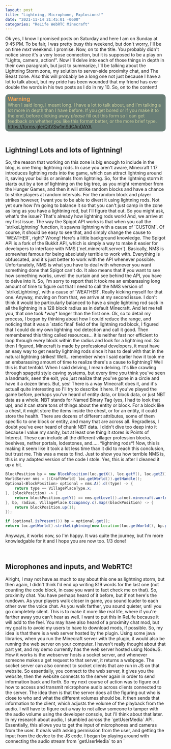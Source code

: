 ```yaml
---
layout: post
title: "Lightning, Microphone, Explosions!"
date: "2021-11-14 21:45:01 -0600"
categories: "ReLife WebRTC Minecraft"
---
```


Ok yes, I know I promised posts on Saturday and here I am on Sunday at 9:45 PM. To be fair, I was pretty busy this weekend, but don't worry, I'll be on time *next* weekend. I promise. Now, on to the title. You probably didn't notice since it's a very loose connection, but it is supposed to be a play on "Lights, camera, action!". Now I'll delve into each of those things in depth in their own paragraph, but just to summarize, I'll be talking about the Lightning Storm zone, my solution to server-side proximity chat, and The Beast zone. Also this will probably be a long one not just because I have a lot to talk about, but my pride has been wounded that my friend has over double the words in his two posts as I do in my 10. So, on to the content!

<div style="background-color: #697e76; padding-right: 2%; padding-left: 1.5%; padding-top: 1%; padding-bottom: 1.25%; border-radius: 10px; color: #cacf9e">
<b style="font-size: 17px; color: #eba55b">Warning</b>
<br>
When I said long, I meant long. I have a lot to talk about, and I'm talking a lot more in depth than I have before. If you get bored or if you make it to the end, before clicking away <i>please</i> fill out this form so I can get feedback on whether you like this format better, or the more brief type. <a href="https://forms.gle/QitVSw1mSdCAnDAYA" target="_blank">https://forms.gle/QitVSw1mSdCAnDAYA</a>
</div>

<br>
<h2>Lightning! Lots and lots of lightning!</h2>
So, the reason that working on this zone is big enough to include in the blog, is one thing: lightning rods. In case you aren't aware, Minecraft 1.17 introduces lightning rods into the game, which can attract lightning around it, saving your builds or animals from lightning. So, for the lightning storm it starts out by a ton of lightning on the big tree, as you might remember from the Hunger Games, and then it will strike random blocks and have a chance to strike players at random intervals. For the random block and player strikes however, I want you to be able to divert it using lightning rods. Not yet sure how I'm going to balance it so that you can't just camp in the zone as long as you have a lightning rod, but I'll figure that out. So you might ask, what's the issue? That's already how lightning rods work! And, we arrive at my first issue. The way the Spigot API works is that when you call the `strikeLightning` function, it spawns lightning with a cause of `CUSTOM`. Of course, it should be easy to see that, and simply change the cause to `WEATHER`, right? Wrong! Here's a little background knowledge. The Spigot API is a fork of the Bukkit API, which is simply a way to make it easier for developers to interface with NMS (`net.minecraft.server`). Basically, NMS is somewhat famous for being absolutely terrible to work with. Everything is obfuscated, and it's just better to work with the API whenever possible. Unfortunately, NMS is what you have to deal with whenever you want something done that Spigot can't do. It also means that if you want to see how something works, unveil the curtain and see behind the API, you have to delve into it. So, I'm sorry to report that it took me an embarassing long amount of time to figure out that I need to call the NMS version of `strikeLightning`, with a cause of `WEATHER`. Really kicking myself for that one. Anyway, moving on from that, we arrive at my second issue. I don't think it would be particularly balanced to have a single lightning rod suck in all the lightning in a 128 block radius as in default Minecraft. And let me tell you, that one took *way* longer than the first one. Ok, so to detail my process, I began by thinking about how I could reduce the range, and noticing that it was a `static final` field of the lightning rod block, I figured that I could do my own lightning rod detection and call it good. Then remembered this thing called resources... it is neither fast nor efficient to loop through every block within the radius and look for a lightning rod. So then I figured, Minecraft is made by professional developers, it must have an easy way to get nearby lightning rods since it has to deal with that in the natural lightning strikes! Well... remember when I said earlier how it took me an embarassing amount of time to realize there's a cause to lightning? Well this is that tenfold. When I said delving, I mean delving. It's like crawling through spagetti style caving systems, but every time you think you've seen a landmark, seen the exit, you just realize that you've gone in a circle and have it a dozen times. But, yes! There is a way Minecraft does it, and it's actuall quite interesting so I'll try to describe it here. If you've played the game before, perhaps you've heard of entity data, or block data, or just NBT data as a whole. NBT stands for Named Binary Tag (yes, I had to look that up), and it can store tons of things about the entity or block. For a block like a chest, it might store the items inside the chest, or for an entity, it could store the health. There are dozens of different attributes, some of them specific to one block or entity, and many that are across all. Regradless, I doubt you've ever heard of chunk NBT data. I didn't dive too deep into it because I value my sanity, but at least one thing it stores is Points of Interest. These can include all the different villager profession blocks, beehives, nether portals, lodestones, and..... *lightning rods*! Now, this is making it seem like it took a lot less time than it did to reach this conclusion, but trust me. This was a mess to find. Just to show you how terrible NMS is, this is my adapted version of the code I stole. Yes, this is after I cleaned it up a bit.

```java
BlockPosition bp = new BlockPosition(loc.getX(), loc.getY(), loc.getZ());
WorldServer nms = ((CraftWorld) loc.getWorld()).getHandle();
Optional<BlockPosition> optional = nms.A().d((type) -> {
    return type == VillagePlaceType.x;
}, (blockPosition) -> {
    return blockPosition.getY() == nms.getLevel().a(net.minecraft.world.level.levelgen.HeightMap.Type.b, blockPosition.getX(), blockPosition.getZ()) - 1;
}, bp, radius, VillagePlace.Occupancy.c).map((blockPosition) -> {
    return blockPosition.up(1);
});

if (optional.isPresent()) bp = optional.get();
return loc.getWorld().strikeLightning(new Location(loc.getWorld(), bp.getX(), bp.getY(), bp.getZ()));
```

Anyways, it works now, so I'm happy. It was quite the journey, but I'm more knowledgable for it and I hope you are now too. 1/3 done!

<br>
<h2>Microphones and inputs, and WebRTC!</h2>
Alright, I may not have as much to say about this one as lightning storm, but then again, I didn't think I'd end up writing 819 words for the last one (not counting the code block, in case you want to fact check me on that). So, proximity chat. You have perhaps heard of it before, but if not here's the rundown. As your players walk closer in game, you sound louder to each other over the voice chat. As you walk farther, you sound quieter, until you go completely silent. This is to make it more like real life, where if you're farther away you can't hear as well. I want to put this in ReLife because it will add to the feel. You may have also heard of a proximity chat mod, but my goal is to avoid my users to have to download mods, if possible. So, my idea is that there is a web server hosted by the plugin. Using some java libraries, when you run the Minecraft server with the plugin, it would also be running the web server on your computer. I haven't really thought about that part yet, and my demo currently has the web server hosted using NodeJS. How it works is the webserver hosts a socket server, and whenever someone makes a get request to that server, it returns a webpage. The socket server can also connect to socket clients that are run in JS on that website. So essentially, you connect to the web server, it gives you the website, then the website connects to the server again in order to send information back and forth. So my next course of action was to figure out how to access and transmit microphone audio across clients connected to the server. The idea then is that the server does all the figuring out who is close to who and what the different volumes should be. It then sends that information to the client, which adjusts the volume of the playback from the audio. I will have to figure out a way to not allow someone to tamper with the audio volume using the developer console, but I'll think about that later. In my research about audio, I stumbled across the `getUserMedia` API. Essentially, this allows you to get the input of microphones and cameras from the user. It deals with asking permission from the user, and getting the input from the device to the JS code. I began by playing around with connecting the audio stream from `getUserMedia` to an `<audio>` HTMl tag, and voila! I could hear myself! My next issue was figuring out how to transport that across clients. At this point, I hadn't had the idea of having the socket server at all yet, I just mentioned it earlier to paint a clearer picture. In my quest for transmitable audio, I came across this link several times, so I decided to read it: [https://www.html5rocks.com/en/tutorials/webrtc/basics]{:target="_blank"}. And it is **amazing**! If you have any interest in this sort of thing, start with this article. It can explain things 100 times better than me. I'll just mention here that there is an API called WebRTC that can handle all the real-time communication (RTC) for you. That was also where I saw the idea of hosting as socket server to have multiple clients connect to each other. To be honest, I pulled a lot of my current working code from this GitHub repository right here, so that is also an awesome resource if you're looking at this kind of stuff: [https://github.com/anoek/webrtc-group-chat-example]{:target="_blank"}. Anyways, putting that all together, I came up with a demo. I'll explain it in words, but if you'd like to play around with it, the demo is [right here]{:target="_blank"}, and the source code is [here]{:target="_blank"}. It's not pretty, but it's just supposed to be a demo. As you open the webpage, you'll be greeted with a popup asking for your name. After inputting it, you'll notice that what you typed in appears in big letters in the center of the webpage. That doesn't seem like much, but it's actually sending information to the server socket, and then retrieving it. The idea for that is you will get a link in game, and that link will contain an automatically generated hash for your UUID. When the client sends that hash to the server, the server will then be able to associate an in game player with that client, and will send the Minecraft username back to the client to display on the webpage. Now, after clearing the input, you can see that there is a slider in the top left. If you drag it, nothing visible happens, but that's because no audio is playing right now! That slider will adjust the volume once you connect another client. Now for this next part, if you're following along, make sure your audio is on but not too loud. There will be auditory feedback if you don't have headphones in. Pull up a new tab on the same URL, and and make a noise. Feedback! If you drag the slider... nothing again. So what's up? The issue here is that you're getting the same audio out of both tabs. If one is at 100% volume, you'll hear that one since it's louder than the one at, say, 50% volume. The feedback of course comes from the microphone picking up the speakers, and that goes on forever, so if you have the volume low enough or headphones in, that won't occur, and you can just hear yourself. If you'd like to learn more about visual or auditory feedback, you should totally Google it, as it is an awesome topic I don't have the knowledge or time to discuss. Anyway, if you move both sliders down, you should be able to hear a change in volume. That is simply setting the `volume`. Attribute of all the `<audio>` elements. And that about wraps it up! If you'd like to learn more about any of that stuff, as it's super cool and I don't understand it well enough to explain it properly, feel free to follow any of the links I provided or contact directly! Two thirds done!

<br>
I know, I know, explosions is the least like it's counterpart in the original phrase ("action"), but it's the best I could do. This will definitely be the shortest one, as The Beast was the easiest thing I worked on all week. And that says several things about what I worked on this week. Regardless, let me elaborate a little bit on what The Beast is. As I mentioned previously, it is a Wither-Ravager mutant that will hunt down players at record speeds, and burst through any protection you think you have. Now, time for the details! So, once again a rundown in case you aren't a Minecraft player, though lets be real, you probably are. The wither is a boss in Minecraft, known for it's three heads and withering flying skull projectiles. When you get it below half health, it goes into "melee mode" where it rushes in close to the player. Noting this, my colleagues and I kicked our gamemaster brains into action and we thought of another terrifying mob in Minecraft - the ravager. The ravager is extremely melee, bashing you with its head, and knocking you back quite a ways. Combining the speed and projectiles of the wither in melee mode, with the melee bites of the ravager, it is a fearsome duo. This is done by an NBT tag called `Passengers`. This tag can make one entity "ride" another one. The first issue I had with it was that it would regen above half health and exit melee mode. Simple fix, the Spigot API has an events system where all sorts of things from entities being damaged to worlds loading are processed. It allows you to change certain things about the event, or cancel it entirely. So, simply cancel the regen event if it would bring it above half health. Next issue, the bossbar was showing. Again simple fix - simply call the remove function on the wither's bossbar. Now, on to the not so easy stuff. Something I forgot to mention previously... the wither passively targets non-undead insentient mobs - every animal and a few monsters. Unfortunately, that includes ravagers. So, when I'm not forcibly setting the wither and ravager's target on the player, as in when there are no players in the zone, it is trying to target the ravager on it's head. That means it flies straight up and shoots at the ravager. Stopping the wither from damaging the ravager is easy enough, another event, but getting it to not target isn't so easy. What I ended up doing was having there be an invisible, invulnerable armor stand (the go-to entity for invisible markers) at the center of the zone that The Beast will target when there's no players. Great, it doesn't just fly straight up anymore! That sounded pretty easy, and to be honest it was pretty easy, just a little finicky to get the armor stand right. Now great, it is targeting you while you're in the zone, and the center otherwise. The next issue is... what if you just hide behind a few blocks. Block yourself in and what can it do? Well, here's another thing that I forgot to mention about the wither - when it's damaged it will break blocks around it. My first instinct was to just constantly damage it for 0 damage to that it would destroy every block around it, but that means that it will flash red (as damaged entities to in Minecraft), and isn't a great plan in general because of things such as damage invulnerability ticks - this thing's just supposed to be very powerful, not indestructible. So, here's the interesting part. There's a field in the wither's class, yes I'm going to just gloss over the digging through NMS for this one, that is how many ticks (in-game server ticks, everything runs off of them) until it will break blocks. So, set it to 1 tick and everything's nice and dandy, right? Maybe you've begun to notice a pattern here but... no. Not at all. Unfortunately, that field is `private`. In case you aren't a developer, `private` means that an outside object can't access it - to get or more importantly, set it. And enter the last new API that I'll be talking about in today's post: Java Reflections. Once again somewhat infamous for not being general good practice. If something is private, it's usually private for a reason. Regardless, there is a way to modify them which is extremely useful whem working with APIs that you can't modify the source code of. Once again, I really recommend researching it if you're interested, but it essentially allows you to get a field by name, then set that field to be "accessible", then set the value for the object. Here's an example:
<h2>Boom! Explosions!</h2>
<<<<<<< HEAD
=======
I know, I know, explosions is the least like it's counterpart in the original phrase ("action"), but it's the best I could do. This will definitely be the shortest one, as The Beast was the easiest thing I worked on all week. And that says several things about what I worked on this week. Regardless, let me elaborate a little bit on what The Beast is. As I mentioned previously, it is a Wither-Ravager mutant that will hunt down players at record speeds, and burst through any protection you think you have. Now, time for the details! So, once again a rundown in case you aren't a Minecraft player, though lets be real, you probably are. The wither is a boss in Minecraft, known for it's three heads and withering flying skull projectiles. When you get it below half health, it goes into "melee mode" where it rushes in close to the player. Noting this, my colleagues and my gamemaster brains kicked into action and I thought of another terrifying mob in Minecraft - the ravager. The ravager is extremely melee, bashing you with its head, and knocking you back quite a ways. Combining the speed and projectiles of the wither in melee mode, with the melee bites of the ravager, it is a fearsome duo. This is done by an NBT tag called `Passengers`. This tag can make one entity "ride" another one. The first issue I had with it was that it would regen above half health and exit melee mode. Simple fix, the Spigot API has an events system where all sorts of things from entities being damaged to worlds loading are processed. It allows you to change certain things about the event, or cancel it entirely. So, simply cancel the regen event if it would bring it above half health. Next issue, the bossbar was showing. Again simple fix - simply call the remove function on the wither's bossbar. Now, on to the not so easy stuff. Something I forgot to mention previously... the wither passively targets non-undead insentient mobs - every animal and a few monsters. Unfortunately, that includes ravagers. So, when I'm not forcibly setting the wither and ravager's target on the player, as in when there are no players in the zone, it is trying to target the ravager on it's head. That means it flies straight up and shoots at the ravager. Stopping the wither from damaging the ravager is easy enough, another event, but getting it to not target isn't so easy. What I ended up doing was having there be an invisible, invulnerable armor stand (the go-to entity for invisible markers) at the center of the zone that The Beast will target when there's no players. Great, it doesn't just fly straight up anymore! That sounded pretty easy, and to be honest it was pretty easy, just a little finicky to get the armor stand right. Now great, it is targeting you while you're in the zone, and the center otherwise. The next issue is... what if you just hide behind a few blocks. Block yourself in and what can it do? Well, here's another thing that I forgot to mention about the wither - when it's damaged it will break blocks around it. My first instinct was to just constantly damage it for 0 damage to that it would destroy every block around it, but that means that it will flash red (as damaged entities to in Minecraft), and isn't a great plan in general because of things such as damage invulnerability ticks - this thing's just supposed to be very powerful, not indestructible. So, here's the interesting part. There's a field in the wither's class, yes I'm going to just gloss over the digging through NMS for this one, that is how many ticks (in-game server ticks, everything runs off of them) until it will break blocks. So, set it to 1 tick and everything's nice and dandy, right? Maybe you've begun to notice a pattern here but... no. Not at all. Unfortunately, that field is `private`. In case you aren't a developer, `private` means that an outside object can't access it - to get or more importantly, set it. And enter the last new API that I'll be talking about in today's post: Java Reflections. Once again somewhat infamous for not being general good practice. If something is private, it's usually private for a reason. Regardless, there is a way to modify them which is extremely useful whem working with APIs that you can't modify the source code of. Once again, I really recommend researching it if you're interested, but it essentially allows you to get a field by name, then set that field to be "accessible", then set the value for the object. Here's an example:
>>>>>>> 21a65f485139ae6de313ce790b20d64ea5ecad47
```java
Object obj; // the object with the private field
Object value; // the value to set the field to
Field f = obj.getClass().getDeclaredField("fieldName"); // get the field
f.setAccessible(true); // make the field accessible
f.set(obj, value); // set the value of the field for your object
```

Alright, enough with the examples, I'll tell you how that's useful. It means that I can now set this field, which was previously entirely inaccessible to me, to what I need. Now, it constantly breaks every block around it! Perfect. The final issue I was having was the wither getting distracted by passive animals and not attacking the player, because of how its pathfinding goals work. Once again employing reflections, I can simply use my own pathfinding goals! Finally, you're done. Thanks for reading!

Alright, as I mentioned, I started writing this at 9:45, and it is now 11:25, but it was well worth it! I thoroughly enjoyed going more in depth with my writing, but I'm worried I may have bored some people who don't know as much about programming. I've got a few ideas, like perhaps adding a TL;DR button for the longer posts, but please tell me what you think on [this form]{:target="_blank"}! I'd love to hear some feedback on which style you'd prefer, and any other ideas you have for how I can improve the blog. Looking at this super long block of words, I may also consider changing the font. If you have any suggestions that would be awesome to hear as well. Thanks for reading all the way to the end, and see you next week.

[https://forms.gle/QitVSw1mSdCAnDAYA]: https://forms.gle/QitVSw1mSdCAnDAYA
[https://www.html5rocks.com/en/tutorials/webrtc/basics]: https://www.html5rocks.com/en/tutorials/webrtc/basics
[https://github.com/anoek/webrtc-group-chat-example]: https://github.com/anoek/webrtc-group-chat-example
[right here]: https://Voice-Server.maliciousfiles.repl.co
[here]: https://replit.com/@MaliciousFiles/Voice-Server#.replit
[this form]: https://forms.gle/QitVSw1mSdCAnDAYA

